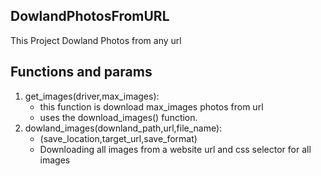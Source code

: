 ## DowlandPhotosFromURL
This Project Dowland Photos from any url

## Functions and params
1. get_images(driver,max_images):
   - this function is download max_images photos from url
   - uses the download_images() function.
2. dowland_images(downland_path,url,file_name):
   - (save_location,target_url,save_format)
   - Downloading all images from a website url and css selector for all images
